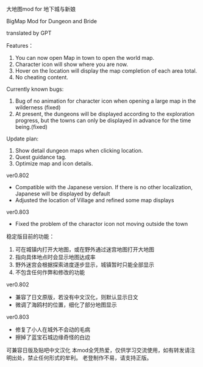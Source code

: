 大地图mod for 地下城与新娘

BigMap Mod for Dungeon and Bride

translated by GPT

Features：
1. You can now open Map in town to open the world map.
2. Character icon will show where you are now.
3. Hover on the location will display the map completion of each area total.
4. No cheating content.

Currently known bugs:
1. Bug of no animation for character icon when opening a large map in the wilderness (fixed)
2. At present, the dungeons will be displayed according to the exploration progress, but the towns can only be displayed in advance for the time being.(fixed)

Update plan:
1. Show detail dungeon maps when clicking location.
2. Quest guidance tag.
3. Optimize map and icon details.

ver0.802
- Compatible with the Japanese version. If there is no other localization, Japanese will be displayed by default
- Adjusted the location of Village and refined some map displays

ver0.803
- Fixed the problem of the charactor icon not moving outside the town


稳定版目前的功能：
1. 可在城镇内打开大地图，或在野外通过迷宫地图打开大地图
2. 指向具体地点时会显示地图达成率
3. 野外迷宫会根据探索进度逐步显示，城镇暂时只能全部显示
4. 不包含任何作弊和修改的功能

ver0.802
- 兼容了日文原版，若没有中文汉化，则默认显示日文
- 微调了海鸥村的位置，细化了部分地图显示

ver0.803
- 修复了小人在城外不会动的毛病
- 擦掉了蓝宝石城边缘奇怪的白边

可兼容日版及贴吧中文汉化
本mod全凭热爱，仅供学习交流使用，如有转发请注明出处，禁止任何形式的牟利。
老登制作不易，请支持正版。
 
